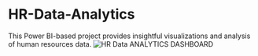 # HR-Data-Analytics
This Power BI-based project provides insightful visualizations and analysis of human resources data. 
![HR Data ANALYTICS DASHBOARD](https://github.com/imran731221/HR-Data-Analytics/assets/136830540/976d68f4-72f2-4d9d-9914-42ac6e01e79e)

